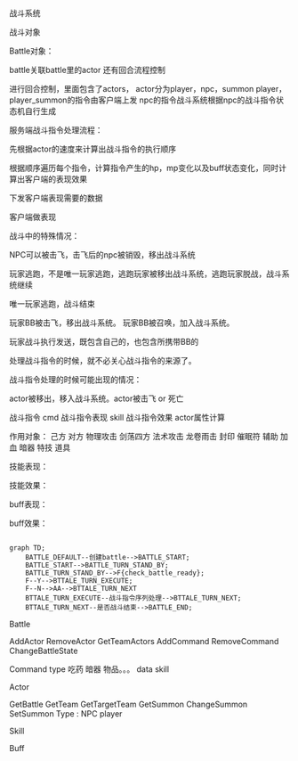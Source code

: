 战斗系统

战斗对象 

Battle对象：

battle关联battle里的actor
还有回合流程控制

进行回合控制，里面包含了actors， actor分为player，npc，summon
player， player_summon的指令由客户端上发
npc的指令战斗系统根据npc的战斗指令状态机自行生成

服务端战斗指令处理流程：

先根据actor的速度来计算出战斗指令的执行顺序

根据顺序遍历每个指令，计算指令产生的hp，mp变化以及buff状态变化，同时计算出客户端的表现效果

下发客户端表现需要的数据

客户端做表现

战斗中的特殊情况：

NPC可以被击飞，击飞后的npc被销毁，移出战斗系统

玩家逃跑，不是唯一玩家逃跑，逃跑玩家被移出战斗系统，逃跑玩家脱战，战斗系统继续

唯一玩家逃跑，战斗结束

玩家BB被击飞，移出战斗系统。
玩家BB被召唤，加入战斗系统。

玩家战斗执行发送，既包含自己的，也包含所携带BB的

处理战斗指令的时候，就不必关心战斗指令的来源了。

战斗指令处理的时候可能出现的情况：

actor被移出，移入战斗系统。actor被击飞 or 死亡

战斗指令 cmd
战斗指令表现 skill
战斗指令效果 actor属性计算

作用对象：  己方 对方
物理攻击
	剑荡四方 
法术攻击 龙卷雨击
	封印
		催眠符
	辅助
		加血
暗器
特技
道具

技能表现：

技能效果：

buff表现：

buff效果：

```mermaid

graph TD;
	BATTLE_DEFAULT--创建battle-->BATTLE_START;
	BATTLE_START-->BATTLE_TURN_STAND_BY;
	BATTLE_TURN_STAND_BY-->F{check_battle_ready};
	F--Y-->BTTALE_TURN_EXECUTE;
	F--N-->AA-->BTTALE_TURN_NEXT
	BTTALE_TURN_EXECUTE--战斗指令序列处理-->BTTALE_TURN_NEXT;
	BTTALE_TURN_NEXT--是否战斗结束-->BATTLE_END;

```

Battle

AddActor
RemoveActor
GetTeamActors
AddCommand
RemoveCommand
ChangeBattleState


Command
type 吃药 暗器 物品。。。
data
skill

Actor

GetBattle
GetTeam
GetTargetTeam
GetSummon
ChangeSummon
SetSummon
Type : NPC player

Skill


Buff

